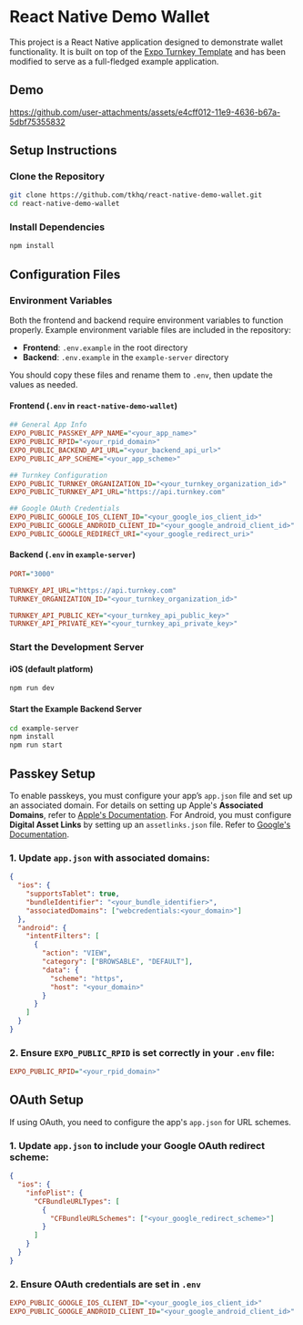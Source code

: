 # React Native Demo Wallet

This project is a React Native application designed to demonstrate wallet functionality. It is built on top of the [Expo Turnkey Template](https://github.com/tkhq/expo-template) and has been modified to serve as a full-fledged example application.

## **Demo**

https://github.com/user-attachments/assets/e4cff012-11e9-4636-b67a-5dbf75355832

## **Setup Instructions**

### **Clone the Repository**

```sh
git clone https://github.com/tkhq/react-native-demo-wallet.git
cd react-native-demo-wallet
```

### **Install Dependencies**

```sh
npm install
```

## **Configuration Files**

### **Environment Variables**

Both the frontend and backend require environment variables to function properly. Example environment variable files are included in the repository:

- **Frontend**: `.env.example` in the root directory
- **Backend**: `.env.example` in the `example-server` directory

You should copy these files and rename them to `.env`, then update the values as needed.

#### **Frontend (`.env` in `react-native-demo-wallet`)**

```ini
## General App Info
EXPO_PUBLIC_PASSKEY_APP_NAME="<your_app_name>"
EXPO_PUBLIC_RPID="<your_rpid_domain>"
EXPO_PUBLIC_BACKEND_API_URL="<your_backend_api_url>"
EXPO_PUBLIC_APP_SCHEME="<your_app_scheme>"

## Turnkey Configuration
EXPO_PUBLIC_TURNKEY_ORGANIZATION_ID="<your_turnkey_organization_id>"
EXPO_PUBLIC_TURNKEY_API_URL="https://api.turnkey.com"

## Google OAuth Credentials
EXPO_PUBLIC_GOOGLE_IOS_CLIENT_ID="<your_google_ios_client_id>"
EXPO_PUBLIC_GOOGLE_ANDROID_CLIENT_ID="<your_google_android_client_id>"
EXPO_PUBLIC_GOOGLE_REDIRECT_URI="<your_google_redirect_uri>"
```

#### **Backend (`.env` in `example-server`)**

```ini
PORT="3000"

TURNKEY_API_URL="https://api.turnkey.com"
TURNKEY_ORGANIZATION_ID="<your_turnkey_organization_id>"

TURNKEY_API_PUBLIC_KEY="<your_turnkey_api_public_key>"
TURNKEY_API_PRIVATE_KEY="<your_turnkey_api_private_key>"
```

### **Start the Development Server**

#### **iOS (default platform)**

```sh
npm run dev
```

#### **Start the Example Backend Server**

```sh
cd example-server
npm install
npm run start
```

## **Passkey Setup**

To enable passkeys, you must configure your app’s `app.json` file and set up an associated domain. For details on setting up Apple's **Associated Domains**, refer to [Apple's Documentation](https://developer.apple.com/documentation/xcode/supporting-associated-domains). For Android, you must configure **Digital Asset Links** by setting up an `assetlinks.json` file. Refer to [Google's Documentation](https://developer.android.com/training/app-links/verify-android-applinks).

### **1. Update `app.json` with associated domains:**

```json
{
  "ios": {
    "supportsTablet": true,
    "bundleIdentifier": "<your_bundle_identifier>",
    "associatedDomains": ["webcredentials:<your_domain>"]
  },
  "android": {
    "intentFilters": [
      {
        "action": "VIEW",
        "category": ["BROWSABLE", "DEFAULT"],
        "data": {
          "scheme": "https",
          "host": "<your_domain>"
        }
      }
    ]
  }
}
```

### **2. Ensure `EXPO_PUBLIC_RPID` is set correctly in your `.env` file:**

```ini
EXPO_PUBLIC_RPID="<your_rpid_domain>"
```

## **OAuth Setup**

If using OAuth, you need to configure the app's `app.json` for URL schemes.

### **1. Update `app.json` to include your Google OAuth redirect scheme:**

```json
{
  "ios": {
    "infoPlist": {
      "CFBundleURLTypes": [
        {
          "CFBundleURLSchemes": ["<your_google_redirect_scheme>"]
        }
      ]
    }
  }
}
```

### **2. Ensure OAuth credentials are set in `.env`**

```ini
EXPO_PUBLIC_GOOGLE_IOS_CLIENT_ID="<your_google_ios_client_id>"
EXPO_PUBLIC_GOOGLE_ANDROID_CLIENT_ID="<your_google_android_client_id>"
```
